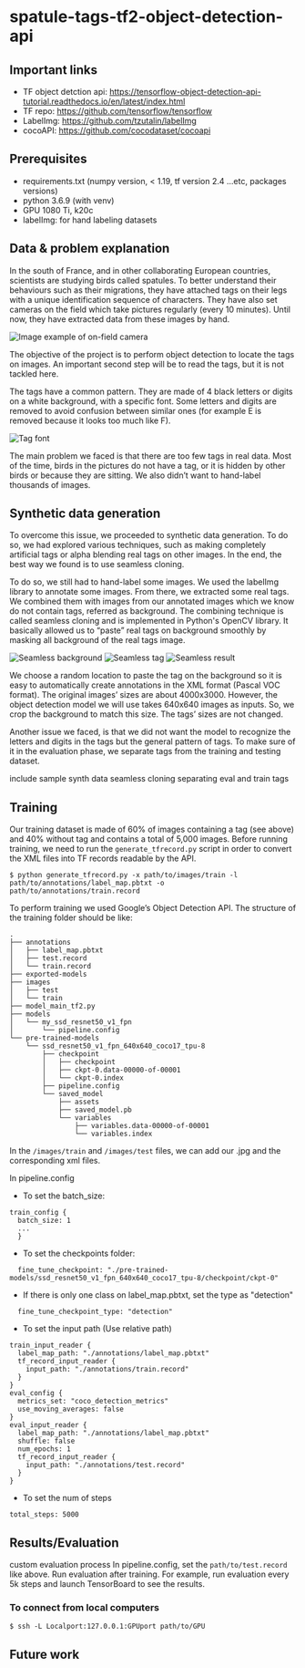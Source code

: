 # spatule-tags-tf2-object-detection-api

## Important links
* TF object detction api: https://tensorflow-object-detection-api-tutorial.readthedocs.io/en/latest/index.html
* TF repo: https://github.com/tensorflow/tensorflow
* LabelImg: https://github.com/tzutalin/labelImg
* cocoAPI: https://github.com/cocodataset/cocoapi

## Prerequisites
* requirements.txt (numpy version, < 1.19, tf version 2.4 ...etc, packages versions)
* python 3.6.9 (with venv)
* GPU 1080 Ti, k20c
* labelImg: for hand labeling datasets

## Data & problem explanation
In the south of France, and in other collaborating European countries, scientists are studying birds called spatules. To better understand their behaviours such as their migrations, they have attached tags on their legs with a unique identification sequence of characters. They have also set cameras on the field which take pictures regularly (every 10 minutes). Until now, they have extracted data from these images by hand. 


![Image example of on-field camera](sample-data/7mai2018%20(21).JPG)

The objective of the project is to perform object detection to locate the tags on images. An important second step will be to read the tags, but it is not tackled here.

The tags have a common pattern. They are made of 4 black letters or digits on a white background, with a specific font. Some letters and digits are removed to avoid confusion between similar ones (for example E is removed because it looks too much like F).

![Tag font](sample-data/SPOO-FONT.jpg)

The main problem we faced is that there are too few tags in real data. Most of the time, birds in the pictures do not have a tag, or it is hidden by other birds or because they are sitting. We also didn’t want to hand-label thousands of images.



## Synthetic data generation

To overcome this issue, we proceeded to synthetic data generation. To do so, we had explored various techniques, such as making completely artificial tags or alpha blending real tags on other images. In the end, the best way we found is to use seamless cloning.

To do so, we still had to hand-label some images. We used the labelImg library to annotate some images. From there, we extracted some real tags. We combined them with images from our annotated images which we know do not contain tags, referred as background. The combining technique is called seamless cloning and is implemented in Python's OpenCV library. It basically allowed us to “paste” real tags on background smoothly by masking all background of the real tags image.


![Seamless background](sample-data/seamless-cloning-background.png)
![Seamless tag](sample-data/seamless-cloning-tag.png)
![Seamless result](sample-data/seamless-cloning-result.png)

We choose a random location to paste the tag on the background so it is easy to automatically create annotations in the XML format (Pascal VOC format). The original images’ sizes are about 4000x3000. However, the object detection model we will use takes 640x640 images as inputs. So, we crop the background to match this size. The tags’ sizes are not changed.

Another issue we faced, is that we did not want the model to recognize the letters and digits in the tags but the general pattern of tags. To make sure of it in the evaluation phase, we separate tags from the training and testing dataset.

include sample synth data
seamless cloning
separating eval and train tags 

## Training

Our training dataset is made of 60% of images containing a tag (see above) and 40% without tag and contains a total of 5,000 images.
Before running training, we need to run the `generate_tfrecord.py` script in order to convert the XML files into TF records readable by the API.

```
$ python generate_tfrecord.py -x path/to/images/train -l path/to/annotations/label_map.pbtxt -o path/to/annotations/train.record
```
To perform training we used Google’s Object Detection API.
The structure of the training folder should be like:
```
.
├── annotations
│   ├── label_map.pbtxt
│   ├── test.record
│   └── train.record
├── exported-models
├── images
│   ├── test
│   └── train
├── model_main_tf2.py
├── models
│   └── my_ssd_resnet50_v1_fpn
│       └── pipeline.config
└── pre-trained-models
    └── ssd_resnet50_v1_fpn_640x640_coco17_tpu-8
        ├── checkpoint
        │   ├── checkpoint
        │   ├── ckpt-0.data-00000-of-00001
        │   └── ckpt-0.index
        ├── pipeline.config
        └── saved_model
            ├── assets
            ├── saved_model.pb
            └── variables
                ├── variables.data-00000-of-00001
                └── variables.index

```
In the `/images/train` and `/images/test` files, we can add our .jpg and the corresponding xml files.


In pipeline.config
* To set the batch_size:
```
train_config {
  batch_size: 1
  ...
  }

```

* To set the checkpoints folder:
```
  fine_tune_checkpoint: "./pre-trained-models/ssd_resnet50_v1_fpn_640x640_coco17_tpu-8/checkpoint/ckpt-0"
```


* If there is only one class on label_map.pbtxt, set the type as "detection" 
```
  fine_tune_checkpoint_type: "detection"
```
* To set the input path (Use relative path)
```
train_input_reader {
  label_map_path: "./annotations/label_map.pbtxt"
  tf_record_input_reader {
    input_path: "./annotations/train.record"
  }
}
eval_config {
  metrics_set: "coco_detection_metrics"
  use_moving_averages: false
}
eval_input_reader {
  label_map_path: "./annotations/label_map.pbtxt"
  shuffle: false
  num_epochs: 1
  tf_record_input_reader {
    input_path: "./annotations/test.record"
  }
}
```

* To set the num of steps
```
total_steps: 5000
```

## Results/Evaluation
custom evaluation process
In pipeline.config, set the `path/to/test.record` like above. Run evaluation after training.
For example, run evaluation every 5k steps and launch TensorBoard to see the results.

### To connect from local computers
```
$ ssh -L Localport:127.0.0.1:GPUport path/to/GPU
```

## Future work
